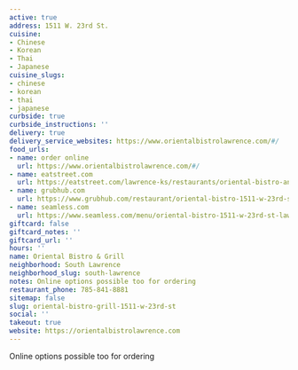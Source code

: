 ```yaml
---
active: true
address: 1511 W. 23rd St.
cuisine:
- Chinese
- Korean
- Thai
- Japanese
cuisine_slugs:
- chinese
- korean
- thai
- japanese
curbside: true
curbside_instructions: ''
delivery: true
delivery_service_websites: https://www.orientalbistrolawrence.com/#/
food_urls:
- name: order online
  url: https://www.orientalbistrolawrence.com/#/
- name: eatstreet.com
  url: https://eatstreet.com/lawrence-ks/restaurants/oriental-bistro-and-grill
- name: grubhub.com
  url: https://www.grubhub.com/restaurant/oriental-bistro-1511-w-23rd-st-lawrence/559940
- name: seamless.com
  url: https://www.seamless.com/menu/oriental-bistro-1511-w-23rd-st-lawrence/559940
giftcard: false
giftcard_notes: ''
giftcard_url: ''
hours: ''
name: Oriental Bistro & Grill
neighborhood: South Lawrence
neighborhood_slug: south-lawrence
notes: Online options possible too for ordering
restaurant_phone: 785-841-8881
sitemap: false
slug: oriental-bistro-grill-1511-w-23rd-st
social: ''
takeout: true
website: https://orientalbistrolawrence.com
---
```


Online options possible too for ordering